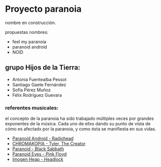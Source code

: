 # Proyecto paranoia

nombre en construcción.

propuestas nombres:
- feel my paranoia
- paranoid android
- NOID

## grupo Hijos de la Tierra:

- Antonia Fuentealba Pessot
- Santiago Gaete Fernández
- Sofía Pérez Muñoz
- Félix Rodríguez Guevara

### referentes musicales:
el concepto de la paranoia ha sido trabajado múltiples veces por grandes exponentes de la música. Cada uno de ellxs dando su punto de vista de cómo es afectadx por la paranoia, y como ésta se manifiesta en sus vidas.


- [Paranoid Android - Radiohead](https://youtu.be/Lt8AfIeJOxw)
- [CHROMAKOPIA - Tyler, The Creator](https://youtu.be/hCcwCv3G1FQ)
- [Paranoid - Black Sabbath](https://youtu.be/fWvKvOViM3g)
- [Paranoid Eyes - Pink Floyd](https://youtu.be/ALuor5QREgw)
- [Imogen Heap - Headlock](https://youtu.be/roPiy2JydwA)
